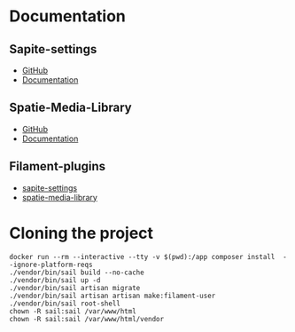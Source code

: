 # Documentation 
## Sapite-settings
* [GitHub](https://github.com/spatie/laravel-settings#usage)
* [Documentation](https://www.larablocks.com/package/spatie/laravel-settings)
## Spatie-Media-Library
* [GitHub](https://github.com/spatie/laravel-medialibrary)
* [Documentation](https://spatie.be/docs/laravel-medialibrary/v11/basic-usage/preparing-your-model)
## Filament-plugins
* [sapite-settings](https://filamentphp.com/plugins/filament-spatie-settings)
* [spatie-media-library](https://filamentphp.com/plugins/filament-spatie-media-library)
# Cloning the project
```
docker run --rm --interactive --tty -v $(pwd):/app composer install  --ignore-platform-reqs
./vendor/bin/sail build --no-cache
./vendor/bin/sail up -d
./vendor/bin/sail artisan migrate
./vendor/bin/sail artisan artisan make:filament-user
./vendor/bin/sail root-shell
chown -R sail:sail /var/www/html
chown -R sail:sail /var/www/html/vendor
```
